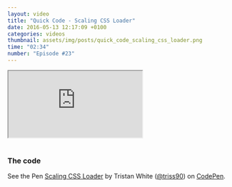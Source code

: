 ```yaml
---
layout: video
title: "Quick Code - Scaling CSS Loader"
date: 2016-05-13 12:17:09 +0100
categories: videos
thumbnail: assets/img/posts/quick_code_scaling_css_loader.png
time: "02:34"
number: "Episode #23"
---
```


<div class="responsive-video">
   <iframe src="https://www.youtube.com/embed/N5BPBSfU3Nw"></iframe>
</div>

<br>

### The code

<p data-height="300" data-theme-id="16012" data-slug-hash="WwyvjP" data-default-tab="result" data-user="triss90" data-embed-version="2" class="codepen">See the Pen <a href="http://codepen.io/triss90/pen/WwyvjP/">Scaling CSS Loader</a> by Tristan  White (<a href="http://codepen.io/triss90">@triss90</a>) on <a href="http://codepen.io">CodePen</a>.</p>
<script async src="//assets.codepen.io/assets/embed/ei.js"></script>
